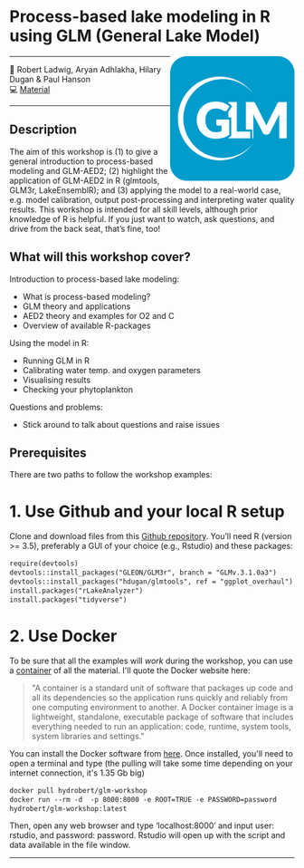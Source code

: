 # Process-based lake modeling in R using GLM (General Lake Model)
<a href="url"><img src="GLM_hex.png" align="right" height="220" width="220" ></a>

-----

:busts_in_silhouette: Robert Ladwig, Aryan Adhlakha, Hilary Dugan & Paul Hanson    
:computer: [Material](https://github.com/gsagleon/G21.5_GSA_workshop/tree/master/GLM)  

-----

## Description

The aim of this workshop is (1) to give a general introduction to process-based modeling and GLM-AED2; (2) highlight the application of GLM-AED2 in R (glmtools, GLM3r, LakeEnsemblR); and (3) applying the model to a real-world case, e.g. model calibration, output post-processing and interpreting water quality results. This workshop is intended for all skill levels, although prior knowledge of R is helpful. If you just want to watch, ask questions, and drive from the back seat, that’s fine, too!

## What will this workshop cover?

Introduction to process-based lake modeling:
  - What is process-based modeling?
  - GLM theory and applications
  - AED2 theory and examples for O2 and C
  - Overview of available R-packages

Using the model in R:
  - Running GLM in R
  - Calibrating water temp. and oxygen parameters
  - Visualising results
  - Checking your phytoplankton

Questions and problems:
  - Stick around to talk about questions and raise issues

## Prerequisites

There are two paths to follow the workshop examples:
  # 1. Use Github and your local R setup
  Clone and download files from this [Github repository](https://github.com/robertladwig/GLM_workshop).
  You’ll need R (version >= 3.5), preferably a GUI of your choice (e.g., Rstudio) and these packages:
  ```
  require(devtools)
  devtools::install_packages("GLEON/GLM3r", branch = "GLMv.3.1.0a3")
  devtools::install_packages("hdugan/glmtools", ref = "ggplot_overhaul")
  install.packages("rLakeAnalyzer")
  install.packages("tidyverse")
  ```
  # 2. Use Docker
  To be sure that all the examples will *work* during the workshop, you can use a [container](https://hub.docker.com/r/hydrobert/glm-workshop) of all the material. I'll quote the Docker website here:
  > "A container is a standard unit of software that packages up code and all its dependencies so the application runs quickly and reliably from one computing environment to another. A Docker container image is a lightweight, standalone, executable package of software that includes everything needed to run an application: code, runtime, system tools, system libraries and settings."

  You can install the Docker software from [here](https://docs.docker.com/get-docker/). Once installed, you'll need to open a terminal and type (the pulling will take some time depending on your internet connection, it's 1.35 Gb big)
  ```
  docker pull hydrobert/glm-workshop
  docker run --rm -d  -p 8000:8000 -e ROOT=TRUE -e PASSWORD=password hydrobert/glm-workshop:latest
  ```
  Then, open any web browser and type ‘localhost:8000’ and input user: rstudio, and password: password. Rstudio will open up with the script and data available in the file window.

-----
